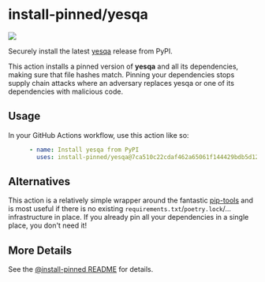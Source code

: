 

# install-pinned/yesqa

![](https://shields.io/badge/python-3.7%20%7C%203.8%20%7C%203.9%20%7C%203.10%20%7C%203.11-blue)

Securely install the latest [yesqa](https://pypi.org/project/yesqa/) release from PyPI.

This action installs a pinned version of **yesqa** and all its dependencies,         making sure that file hashes match. Pinning your dependencies stops supply chain attacks where an adversary         replaces yesqa or one of its dependencies with malicious code.

## Usage

In your GitHub Actions workflow, use this action like so:

```yaml
      - name: Install yesqa from PyPI
        uses: install-pinned/yesqa@7ca510c22cdaf462a65061f144429bdb5d128c68  # 1.4.0
```

## Alternatives

This action is a relatively simple wrapper around the fantastic [pip-tools](https://pip-tools.rtfd.io)         and is most useful if there is no existing `requirements.txt`/`poetry.lock`/... infrastructure in place.         If you already pin all your dependencies in a single place, you don't need it!

## More Details

See the [@install-pinned README](https://github.com/install-pinned) for details.
